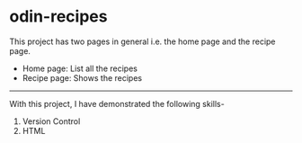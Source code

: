# odin-recipes

This project has two pages in general i.e. the home page and the recipe page.
- Home page: List all the recipes
- Recipe page: Shows the recipes

<hr>

With this project, I have demonstrated the following skills-
1. Version Control
2. HTML